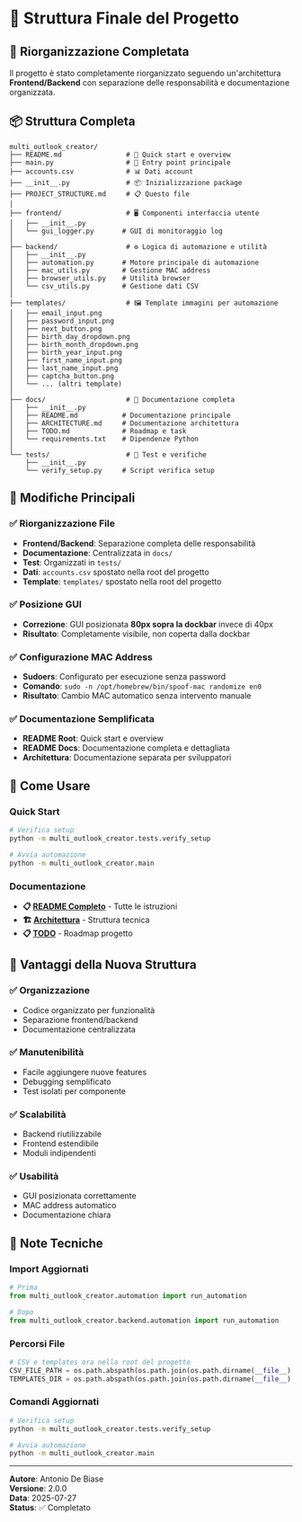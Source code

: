 # 📁 Struttura Finale del Progetto

## 🎯 Riorganizzazione Completata

Il progetto è stato completamente riorganizzato seguendo un'architettura **Frontend/Backend** con separazione delle responsabilità e documentazione organizzata.

## 📦 Struttura Completa

```
multi_outlook_creator/
├── README.md                # 🚀 Quick start e overview
├── main.py                  # 🎯 Entry point principale
├── accounts.csv             # 📊 Dati account
├── __init__.py              # 📦 Inizializzazione package
├── PROJECT_STRUCTURE.md     # 📋 Questo file
│
├── frontend/                # 🖥️ Componenti interfaccia utente
│   ├── __init__.py
│   └── gui_logger.py       # GUI di monitoraggio log
│
├── backend/                 # ⚙️ Logica di automazione e utilità
│   ├── __init__.py
│   ├── automation.py       # Motore principale di automazione
│   ├── mac_utils.py        # Gestione MAC address
│   ├── browser_utils.py    # Utilità browser
│   └── csv_utils.py        # Gestione dati CSV
│
├── templates/               # 🖼️ Template immagini per automazione
│   ├── email_input.png
│   ├── password_input.png
│   ├── next_button.png
│   ├── birth_day_dropdown.png
│   ├── birth_month_dropdown.png
│   ├── birth_year_input.png
│   ├── first_name_input.png
│   ├── last_name_input.png
│   ├── captcha_button.png
│   └── ... (altri template)
│
├── docs/                    # 📖 Documentazione completa
│   ├── __init__.py
│   ├── README.md           # Documentazione principale
│   ├── ARCHITECTURE.md     # Documentazione architettura
│   ├── TODO.md             # Roadmap e task
│   └── requirements.txt    # Dipendenze Python
│
└── tests/                   # 🧪 Test e verifiche
    ├── __init__.py
    └── verify_setup.py     # Script verifica setup
```

## 🔄 Modifiche Principali

### ✅ **Riorganizzazione File**
- **Frontend/Backend**: Separazione completa delle responsabilità
- **Documentazione**: Centralizzata in `docs/`
- **Test**: Organizzati in `tests/`
- **Dati**: `accounts.csv` spostato nella root del progetto
- **Template**: `templates/` spostato nella root del progetto

### ✅ **Posizione GUI**
- **Correzione**: GUI posizionata **80px sopra la dockbar** invece di 40px
- **Risultato**: Completamente visibile, non coperta dalla dockbar

### ✅ **Configurazione MAC Address**
- **Sudoers**: Configurato per esecuzione senza password
- **Comando**: `sudo -n /opt/homebrew/bin/spoof-mac randomize en0`
- **Risultato**: Cambio MAC automatico senza intervento manuale

### ✅ **Documentazione Semplificata**
- **README Root**: Quick start e overview
- **README Docs**: Documentazione completa e dettagliata
- **Architettura**: Documentazione separata per sviluppatori

## 🚀 Come Usare

### **Quick Start**
```bash
# Verifica setup
python -m multi_outlook_creator.tests.verify_setup

# Avvia automazione
python -m multi_outlook_creator.main
```

### **Documentazione**
- **📋 [README Completo](docs/README.md)** - Tutte le istruzioni
- **🏗️ [Architettura](docs/ARCHITECTURE.md)** - Struttura tecnica
- **📋 [TODO](docs/TODO.md)** - Roadmap progetto

## 🎯 Vantaggi della Nuova Struttura

### ✅ **Organizzazione**
- Codice organizzato per funzionalità
- Separazione frontend/backend
- Documentazione centralizzata

### ✅ **Manutenibilità**
- Facile aggiungere nuove features
- Debugging semplificato
- Test isolati per componente

### ✅ **Scalabilità**
- Backend riutilizzabile
- Frontend estendibile
- Moduli indipendenti

### ✅ **Usabilità**
- GUI posizionata correttamente
- MAC address automatico
- Documentazione chiara

## 📝 Note Tecniche

### **Import Aggiornati**
```python
# Prima
from multi_outlook_creator.automation import run_automation

# Dopo
from multi_outlook_creator.backend.automation import run_automation
```

### **Percorsi File**
```python
# CSV e templates ora nella root del progetto
CSV_FILE_PATH = os.path.abspath(os.path.join(os.path.dirname(__file__), '../accounts.csv'))
TEMPLATES_DIR = os.path.abspath(os.path.join(os.path.dirname(__file__), '../templates'))
```

### **Comandi Aggiornati**
```bash
# Verifica setup
python -m multi_outlook_creator.tests.verify_setup

# Avvia automazione
python -m multi_outlook_creator.main
```

---

**Autore**: Antonio De Biase  
**Versione**: 2.0.0  
**Data**: 2025-07-27  
**Status**: ✅ Completato 